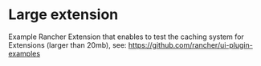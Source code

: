 # Large extension

Example Rancher Extension that enables to test the caching system for Extensions (larger than 20mb), see: https://github.com/rancher/ui-plugin-examples
